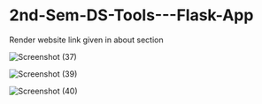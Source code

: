 # 2nd-Sem-DS-Tools---Flask-App

Render website link given in about section

![Screenshot (37)](https://github.com/gaurisharan678/2nd-Sem-DS-Tools---Flask-App/assets/121498105/12460e0b-b1e6-4d41-a833-41ef49abe533)

![Screenshot (39)](https://github.com/gaurisharan678/2nd-Sem-DS-Tools---Flask-App/assets/121498105/24b25e73-9fc8-40b8-a8d4-9a2f46f63b5e)

![Screenshot (40)](https://github.com/gaurisharan678/2nd-Sem-DS-Tools---Flask-App/assets/121498105/c2a49eab-c208-47df-80a9-294c599e5664)

